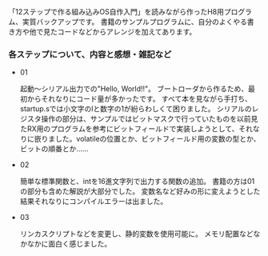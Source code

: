 「12ステップで作る組み込みOS自作入門」を読みながら作ったH8用プログラム、実質バックアップです。
書籍のサンプルプログラムに、自分のよくやる書き方や他で見たコードなどからアレンジを加えてあります。


### 各ステップについて、内容と感想・雑記など

- 01

  起動～シリアル出力での"Hello, World!!"。
  ブートローダから作るため、最初からそれなりにコード量が多かったです。
  すべて本を見ながら手打ち、startup.sでは小文字のlと数字の1が紛らわしくて困りました。
  シリアルのレジスタ操作の部分は、サンプルではビットマスクで行っていたものを以前見たRX用のプログラムを参考にビットフィールドで実装しようとして、それなりに嵌りました。volatileの位置とか、ビットフィールド用の変数の型とか、ビットの順番とか……

- 02

  簡単な標準関数と、intを16進文字列で出力する関数の追加。
  書籍の方は01の部分も含めた解説が大部分でした。
  変数名など好みの形に変えようとした結果それなりにコンパイルエラーは出ました。

- 03

  リンカスクリプトなどを変更し、静的変数を使用可能に。
  メモリ配置などなかなかに面白く感じました。
